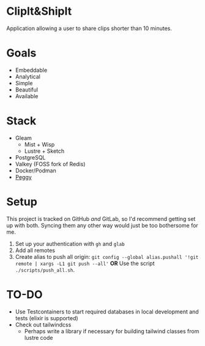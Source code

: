 # ClipIt&ShipIt

Application allowing a user to share clips shorter than 10 minutes.

# Goals

- Embeddable
- Analytical
- Simple
- Beautiful
- Available

# Stack

- Gleam
  - Mist + Wisp
  - Lustre + Sketch
- PostgreSQL
- Valkey (FOSS fork of Redis)
- Docker/Podman
- [Peggy](https://github/com/jackjohn7/peggy)

# Setup

This project is tracked on GitHub *and* GitLab, so I'd recommend
getting set up with both. Syncing them any other way would just
be too bothersome for me.

1. Set up your authentication with `gh` and `glab`
2. Add all remotes
3. Create alias to push all origin: `git config --global alias.pushall '!git remote | xargs -L1 git push --all'`
   **OR** Use the script `./scripts/push_all.sh`.

# TO-DO

- Use Testcontainers to start required databases in local development and tests (elixir is supported)
- Check out tailwindcss
  - Perhaps write a library if necessary for building tailwind classes from lustre code
